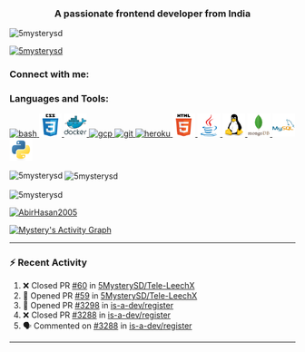 <h3 align="center">A passionate frontend developer from India</h3>

<p align="left"> <img src="https://komarev.com/ghpvc/?username=5mysterysd&label=Profile%20views&color=0e75b6&style=flat" alt="5mysterysd" /> </p>

<p align="left"> <a href="https://github.com/ryo-ma/github-profile-trophy"><img src="https://github-profile-trophy.vercel.app/?username=5mysterysd" alt="5mysterysd" /></a> </p>

<h3 align="left">Connect with me:</h3>
<p align="left">
</p>

<h3 align="left">Languages and Tools:</h3>
<p align="left"> <a href="https://www.gnu.org/software/bash/" target="_blank" rel="noreferrer"> <img src="https://www.vectorlogo.zone/logos/gnu_bash/gnu_bash-icon.svg" alt="bash" width="40" height="40"/> </a> <a href="https://www.w3schools.com/css/" target="_blank" rel="noreferrer"> <img src="https://raw.githubusercontent.com/devicons/devicon/master/icons/css3/css3-original-wordmark.svg" alt="css3" width="40" height="40"/> </a> <a href="https://www.docker.com/" target="_blank" rel="noreferrer"> <img src="https://raw.githubusercontent.com/devicons/devicon/master/icons/docker/docker-original-wordmark.svg" alt="docker" width="40" height="40"/> </a> <a href="https://cloud.google.com" target="_blank" rel="noreferrer"> <img src="https://www.vectorlogo.zone/logos/google_cloud/google_cloud-icon.svg" alt="gcp" width="40" height="40"/> </a> <a href="https://git-scm.com/" target="_blank" rel="noreferrer"> <img src="https://www.vectorlogo.zone/logos/git-scm/git-scm-icon.svg" alt="git" width="40" height="40"/> </a> <a href="https://heroku.com" target="_blank" rel="noreferrer"> <img src="https://www.vectorlogo.zone/logos/heroku/heroku-icon.svg" alt="heroku" width="40" height="40"/> </a> <a href="https://www.w3.org/html/" target="_blank" rel="noreferrer"> <img src="https://raw.githubusercontent.com/devicons/devicon/master/icons/html5/html5-original-wordmark.svg" alt="html5" width="40" height="40"/> </a> <a href="https://www.java.com" target="_blank" rel="noreferrer"> <img src="https://raw.githubusercontent.com/devicons/devicon/master/icons/java/java-original.svg" alt="java" width="40" height="40"/> </a> <a href="https://www.linux.org/" target="_blank" rel="noreferrer"> <img src="https://raw.githubusercontent.com/devicons/devicon/master/icons/linux/linux-original.svg" alt="linux" width="40" height="40"/> </a> <a href="https://www.mongodb.com/" target="_blank" rel="noreferrer"> <img src="https://raw.githubusercontent.com/devicons/devicon/master/icons/mongodb/mongodb-original-wordmark.svg" alt="mongodb" width="40" height="40"/> </a> <a href="https://www.mysql.com/" target="_blank" rel="noreferrer"> <img src="https://raw.githubusercontent.com/devicons/devicon/master/icons/mysql/mysql-original-wordmark.svg" alt="mysql" width="40" height="40"/> </a> <a href="https://www.python.org" target="_blank" rel="noreferrer"> <img src="https://raw.githubusercontent.com/devicons/devicon/master/icons/python/python-original.svg" alt="python" width="40" height="40"/> </a> </p>

<p><img align="left" src="https://github-readme-stats.vercel.app/api/top-langs?username=5mysterysd&show_icons=true&locale=en&layout=compact" alt="5mysterysd" /></p>

<p>&nbsp;<img align="center" src="https://github-readme-stats.vercel.app/api?username=5mysterysd&show_icons=true&locale=en" alt="5mysterysd" /></p>

<p><img align="center" src="https://github-readme-streak-stats.herokuapp.com/?user=5mysterysd&" alt="5mysterysd" /></p>

<p align="left"> <a href="https://github.com/5MysterySD"><img src="https://metrics.lecoq.io/5MysterySD?template=classic&base.header=0&base.metadata=0&isocalendar=1&languages=1&people=1&isocalendar.duration=half-year&languages.limit=8&languages.sections=most-used&languages.colors=github&languages.threshold=0%25&languages.indepth=false&languages.recent.load=300&languages.recent.days=14&people.limit=24&people.size=28&people.types=followers%2C%20following&people.identicons=false&people.shuffle=false&config.timezone=Asia%2FCalcutta" alt="AbirHasan2005" /></a> </p>

<a href="https://github.com/5MysterySD"><img alt="Mystery's Activity Graph" src="https://activity-graph.herokuapp.com/graph?username=5MysterySD&bg_color=1F222E&color=F8D866&line=F85D7F&point=FFFFFF&hide_border=true" /></a>

---

### :zap: Recent Activity

<!--START_SECTION:activity-->
1. ❌ Closed PR [#60](https://github.com/5MysterySD/Tele-LeechX/pull/60) in [5MysterySD/Tele-LeechX](https://github.com/5MysterySD/Tele-LeechX)
2. 💪 Opened PR [#59](https://github.com/5MysterySD/Tele-LeechX/pull/59) in [5MysterySD/Tele-LeechX](https://github.com/5MysterySD/Tele-LeechX)
3. 💪 Opened PR [#3298](https://github.com/is-a-dev/register/pull/3298) in [is-a-dev/register](https://github.com/is-a-dev/register)
4. ❌ Closed PR [#3288](https://github.com/is-a-dev/register/pull/3288) in [is-a-dev/register](https://github.com/is-a-dev/register)
5. 🗣 Commented on [#3288](https://github.com/is-a-dev/register/issues/3288) in [is-a-dev/register](https://github.com/is-a-dev/register)
<!--END_SECTION:activity-->

---



